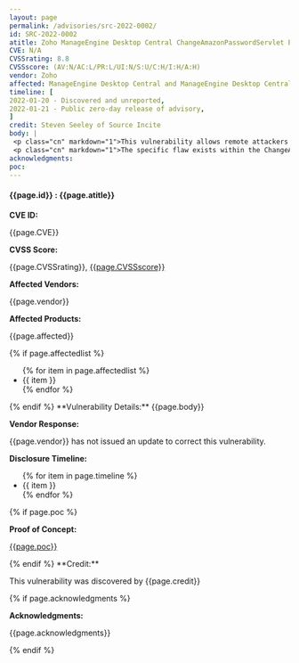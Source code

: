 ```yaml
---
layout: page
permalink: /advisories/src-2022-0002/
id: SRC-2022-0002
atitle: Zoho ManageEngine Desktop Central ChangeAmazonPasswordServlet Elevation of Privilege Vulnerability
CVE: N/A
CVSSrating: 8.8
CVSSscore: (AV:N/AC:L/PR:L/UI:N/S:U/C:H/I:H/A:H)
vendor: Zoho
affected: ManageEngine Desktop Central and ManageEngine Desktop Central MSP <= 10.1.2138.1 (latest)
timeline: [
2022-01-20 - Discovered and unreported,
2022-01-21 - Public zero-day release of advisory,
]
credit: Steven Seeley of Source Incite
body: |
 <p class="cn" markdown="1">This vulnerability allows remote attackers to elevate privlidges on affected installations of ManageEngine Desktop Central. Authentication as a low privileged user is required to exploit this vulnerability.</p>
 <p class="cn" markdown="1">The specific flaw exists within the ChangeAmazonPasswordServlet class. The issue results from an invalidation of a current password. An attacker can leverage this vulnerability to reset the administrators password.</p>
acknowledgments:
poc: 
---
```


<h4><b>{{page.id}} : {{page.atitle}}</b></h4>

**CVE ID:**
<p class="cn">{{page.CVE}}</p>

**CVSS Score:**
<p class="cn">{{page.CVSSrating}}, <a href="https://nvd.nist.gov/vuln-metrics/cvss/v3-calculator?vector={{page.CVSSscore}}">{{page.CVSSscore}}</a></p>

**Affected Vendors:**
<p class="cn">{{page.vendor}}</p>

**Affected Products:**
<p class="cn">{{page.affected}}</p>
{% if page.affectedlist %}
<ul class="cn">
{% for item in page.affectedlist %}
  <li>{{ item }}</li>
{% endfor %}
</ul>
{% endif %}
**Vulnerability Details:**
{{page.body}}

**Vendor Response:**

<p class="cn">{{page.vendor}} has not issued an update to correct this vulnerability.</p>

**Disclosure Timeline:**
<ul class="cn">
{% for item in page.timeline %}
  <li>{{ item }}</li>
{% endfor %}
</ul>
{% if page.poc %}

**Proof of Concept:**
<p class="cn"><a href="{{page.poc}}">{{page.poc}}</a></p>
{% endif %}
**Credit:**
<p class="cn">This vulnerability was discovered by {{page.credit}}</p>
{% if page.acknowledgments %}

**Acknowledgments:**
<p class="cn">{{page.acknowledgments}}</p>
{% endif %}